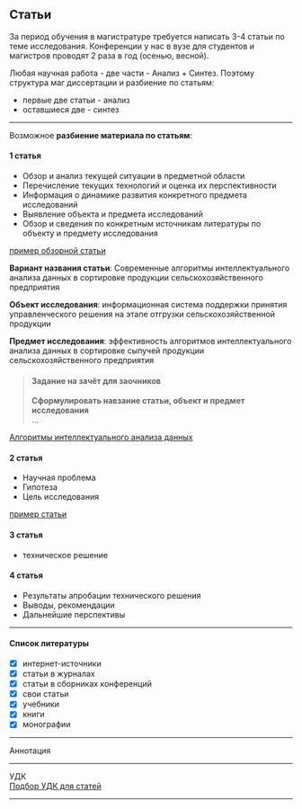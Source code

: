 ## Статьи  

За период обучения в магистратуре требуется написать 3-4 статьи по теме исследования. Конференции у нас в вузе для студентов и магистров проводят 2 раза в год (осенью, весной).  

Любая научная работа - две части - Анализ + Синтез. Поэтому структура маг диссертации и разбиение по статьям:  

- первые две статьи - анализ  
- оставшиеся две - синтез  

---  

Возможное **разбиение материала по статьям**:  

#### 1 статья  

- Обзор и анализ текущей ситуации в предметной области
- Перечисление текущих технологий и оценка их перспективности  
- Информация о динамике развития конкретного предмета исследований  
- Выявление объекта и предмета исследований  
- Обзор и сведения по конкретным источникам литературы по объекту и предмету исследования  

[пример обзорной статьи](./02-%D0%A1%D1%82%D0%B0%D1%82%D1%8C%D1%8F-%D0%BF%D1%80%D0%B8%D0%BC%D0%B5%D1%80/primer-obzornoj-stati.pdf)  

**Вариант названия статьи**: Современные алгоритмы интеллектуального анализа данных в сортировке продукции сельскохозяйственного предприятия  

**Объект исследования**: информационная система поддержки принятия управленческого решения на этапе отгрузки сельскохозяйственной продукции  

**Предмет исследования**: эффективность алгоритмов интеллектуального анализа данных в сортировке сыпучей продукции сельскохозяйственного предприятия  

> #### Задание на зачёт для заочников  
>
> **Сформулировать навзание статьи, объект и предмет исследования**  
> ...

[Алгоритмы интеллектуального анализа данных](https://tproger.ru/translations/top-10-data-mining-algorithms/)  

#### 2 статья  

- Научная проблема  
- Гипотеза  
- Цель исследования  

[пример статьи](./02-%D0%A1%D1%82%D0%B0%D1%82%D1%8C%D1%8F-%D0%BF%D1%80%D0%B8%D0%BC%D0%B5%D1%80/%D0%91%D0%B5%D0%BB%D1%8F%D0%BA%D0%BE%D0%B2%20%D0%9E%D1%80%D0%B3%D0%B0%D0%BD%D0%B8%D0%B7%D0%B0%D1%86%D0%B8%D1%8F%20%D0%B8%D1%81%D1%81%D0%BB%D0%B5%D0%B4%D0%BE%D0%B2%D0%B0%D1%82%D0%B5%D0%BB%D1%8C%D1%81%D0%BA%D0%BE%D0%B9.pdf)  

#### 3 статья  

- техническое решение  

#### 4 статья  

- Результаты апробации технического решения
- Выводы, рекомендации
- Дальнейшие перспективы

---  

#### Список литературы  

- [x] интернет-источники
- [x] статьи в журналах
- [x] статьи в сборниках конференций
- [x] свои статьи
- [x] учебники
- [x] книги
- [x] монографии

---  

Аннотация  

---  

УДК  
[Подбор УДК для статей](https://www.teacode.com/online/udc/)  

---  

